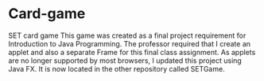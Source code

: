 # Card-game
SET card game
This game was created as a final project requirement for Introduction to Java Programming.
The professor required that I create an applet and also a separate Frame for this final class assignment.
As applets are no longer supported by most browsers, I updated this project using Java FX.
It is now located in the other repository called SETGame.
